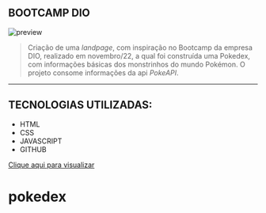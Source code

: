 ## BOOTCAMP DIO

![preview](/assets/imgs/bootcamp-dio.png)

> Criação de uma _landpage_, com inspiração no Bootcamp da empresa DIO, realizado em novembro/22, a qual foi construída uma Pokedex, com informações básicas dos monstrinhos do mundo Pokémon.
> O projeto consome informações da api _PokeAPI_.

---

## TECNOLOGIAS UTILIZADAS:

-   HTML
-   CSS
-   JAVASCRIPT
-   GITHUB

[Clique aqui para visualizar](https://raffaelmiguell.github.io/pokedex-v2/)

# pokedex
